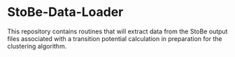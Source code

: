 # StoBe-Data-Loader
This repository contains routines that will extract data from the StoBe output files associated with a transition potential calculation in preparation for the clustering algorithm.
